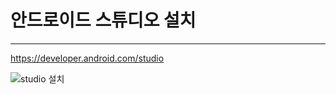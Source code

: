 # 안드로이드 스튜디오 설치
---
https://developer.android.com/studio

![studio 설치](https://user-images.githubusercontent.com/53963779/201026129-dce35533-a345-4d77-9990-f4c4aca64d40.png)
